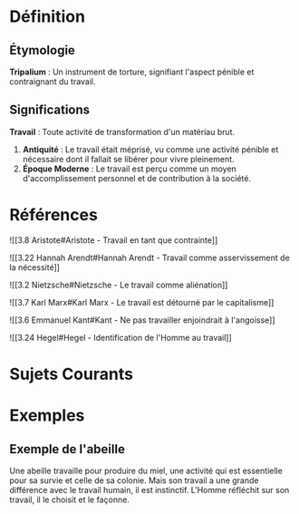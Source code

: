 # Définition

## Étymologie

**Tripalium** : Un instrument de torture, signifiant l'aspect pénible et contraignant du travail.

## Significations

**Travail** : Toute activité de transformation d'un matériau brut.

1. **Antiquité** : Le travail était méprisé, vu comme une activité pénible et nécessaire dont il fallait se libérer pour vivre pleinement.
2. **Époque Moderne** : Le travail est perçu comme un moyen d'accomplissement personnel et de contribution à la société.

# Références

![[3.8 Aristote#Aristote - Travail en tant que contrainte]]

![[3.22 Hannah Arendt#Hannah Arendt - Travail comme asservissement de la nécessité]]

![[3.2 Nietzsche#Nietzsche - Le travail comme aliénation]]

![[3.7 Karl Marx#Karl Marx - Le travail est détourné par le capitalisme]]

![[3.6 Emmanuel Kant#Kant - Ne pas travailler enjoindrait à l'angoisse]]

![[3.24 Hegel#Hegel - Identification de l'Homme au travail]]

# Sujets Courants

# Exemples

## Exemple de l'abeille

Une abeille travaille pour produire du miel, une activité qui est essentielle pour sa survie et celle de sa colonie. Mais son travail a une grande différence avec le travail humain, il est instinctif. L'Homme réfléchit sur son travail, il le choisit et le façonne.
